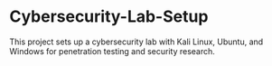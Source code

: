 # Cybersecurity-Lab-Setup
This project sets up a cybersecurity lab with Kali Linux, Ubuntu, and Windows for penetration testing and security research.
